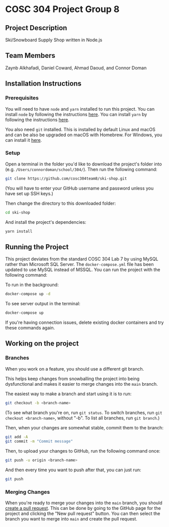 # COSC 304 Project Group 8

## Project Description

Ski/Snowboard Supply Shop written in Node.js

## Team Members

Zaynb Alkhafadi, Daniel Coward, Ahmad Daoud, and Connor Doman

## Installation Instructions

### Prerequisites

You will need to have `node` and `yarn` installed to run this project. You can install `node` by following the instructions [here](https://nodejs.org/en/download/). You can install `yarn` by following the instructions [here](https://yarnpkg.com/en/docs/install).

You also need `git` installed. This is installed by default Linux and macOS and can be also be upgraded on macOS with Homebrew. For Windows, you can install it [here](https://git-scm.com/downloads).

### Setup

Open a terminal in the folder you'd like to download the project's folder into (e.g. `/Users/connordoman/school/304/`). Then run the following command:

```bash
git clone https://github.com/cosc304team8/ski-shop.git
```

(You will have to enter your GitHub username and password unless you have set up SSH keys.)

Then change the directory to this downloaded folder:

```bash
cd ski-shop
```

And install the project's dependencies:

```bash
yarn install
```

## Running the Project

This project deviates from the standard COSC 304 Lab 7 by using MySQL rather than Microsoft SQL Server. The `docker-compose.yml` file has been updated to use MySQL instead of MSSQL. You can run the project with the following command:

To run in the background:

```bash
docker-compose up -d
```

To see server output in the terminal:

```bash
docker-compose up
```

If you're having connection issues, delete existing docker containers and try these commands again.

## Working on the project

### Branches

When you work on a feature, you should use a different git branch.

This helps keep changes from snowballing the project into being dysfunctional and makes it easier to merge changes into the `main` branch.

The easiest way to make a branch and start using it is to run:

```bash
git checkout -b <branch-name>
```

(To see what branch you're on, run `git status`. To switch branches, run `git checkout <branch-name>`, without "-b". To list all branches, run `git branch`.)

Then, when your changes are somewhat stable, commit them to the branch:

```bash
git add -A
git commit -m "Commit message"
```

Then, to upload your changes to GitHub, run the following command once:

```bash
git push -u origin <branch-name>
```

And then every time you want to push after that, you can just run:

```bash
git push
```

### Merging Changes

When you're ready to merge your changes into the `main` branch, you should [create a pull request](https://github.com/cosc304team8/ski-shop/pulls). This can be done by going to the GitHub page for the project and clicking the "New pull request" button. You can then select the branch you want to merge into `main` and create the pull request.
